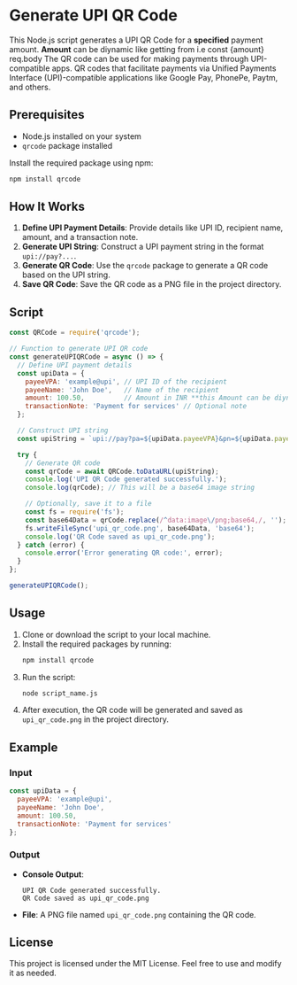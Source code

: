 # Generate UPI QR Code

This Node.js script generates a UPI QR Code for a **specified** payment amount.
**Amount** can be diynamic like getting from i.e const {amount} req.body
The QR code can be used for making payments through UPI-compatible apps.
QR codes that facilitate payments via Unified Payments Interface (UPI)-compatible applications like Google Pay, PhonePe, Paytm, and others.

## Prerequisites

- Node.js installed on your system
- `qrcode` package installed

Install the required package using npm:
```bash
npm install qrcode
```

## How It Works

1. **Define UPI Payment Details**: Provide details like UPI ID, recipient name, amount, and a transaction note.
2. **Generate UPI String**: Construct a UPI payment string in the format `upi://pay?...`.
3. **Generate QR Code**: Use the `qrcode` package to generate a QR code based on the UPI string.
4. **Save QR Code**: Save the QR code as a PNG file in the project directory.

## Script

```javascript
const QRCode = require('qrcode');

// Function to generate UPI QR code
const generateUPIQRCode = async () => {
  // Define UPI payment details
  const upiData = {
    payeeVPA: 'example@upi', // UPI ID of the recipient
    payeeName: 'John Doe',   // Name of the recipient
    amount: 100.50,          // Amount in INR **this Amount can be diynamic like getting from i.e const {amount} req.body**
    transactionNote: 'Payment for services' // Optional note
  };

  // Construct UPI string
  const upiString = `upi://pay?pa=${upiData.payeeVPA}&pn=${upiData.payeeName}&am=${upiData.amount}&cu=INR&tn=${upiData.transactionNote}`;

  try {
    // Generate QR code
    const qrCode = await QRCode.toDataURL(upiString);
    console.log('UPI QR Code generated successfully.');
    console.log(qrCode); // This will be a base64 image string

    // Optionally, save it to a file
    const fs = require('fs');
    const base64Data = qrCode.replace(/^data:image\/png;base64,/, '');
    fs.writeFileSync('upi_qr_code.png', base64Data, 'base64');
    console.log('QR Code saved as upi_qr_code.png');
  } catch (error) {
    console.error('Error generating QR code:', error);
  }
};

generateUPIQRCode();
```

## Usage

1. Clone or download the script to your local machine.
2. Install the required packages by running:
   ```bash
   npm install qrcode
   ```
3. Run the script:
   ```bash
   node script_name.js
   ```
4. After execution, the QR code will be generated and saved as `upi_qr_code.png` in the project directory.

## Example

### Input
```javascript
const upiData = {
  payeeVPA: 'example@upi',
  payeeName: 'John Doe',
  amount: 100.50,
  transactionNote: 'Payment for services'
};
```

### Output
- **Console Output**:
  ```
  UPI QR Code generated successfully.
  QR Code saved as upi_qr_code.png
  ```
- **File**: A PNG file named `upi_qr_code.png` containing the QR code.

## License

This project is licensed under the MIT License. Feel free to use and modify it as needed.
